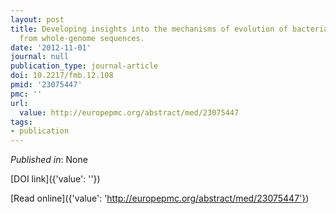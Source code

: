 ```yaml
---
layout: post
title: Developing insights into the mechanisms of evolution of bacterial pathogens
  from whole-genome sequences.
date: '2012-11-01'
journal: null
publication_type: journal-article
doi: 10.2217/fmb.12.108
pmid: '23075447'
pmc: ''
url:
  value: http://europepmc.org/abstract/med/23075447
tags:
- publication
---
```


*Published in*: None

[DOI link]({'value': ''})

[Read online]({'value': 'http://europepmc.org/abstract/med/23075447'})


